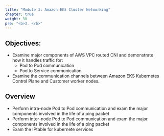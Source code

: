 ```yaml
---
title: "Module 3: Amazon EKS Cluster Networking"
chapter: true
weight: 30
pre: "<b>3. </b>"
---
```


## Objectives:

* Examine major components of AWS VPC routed CNI and demonstrate how it handles traffic for:
	* Pod to Pod communication
	* Pod to Service communication
* Examine  the communication channels between Amazon EKS Kubernetes Control Plane and Customer worker nodes.

## Overview
* Perform intra-node Pod to Pod communication and exam the major components involved in the life of a ping packet
* Perform inter-node Pod to Pod communication and exam the major components involved in the life of a ping packet
* Exam the IPtable for kubernete services
